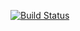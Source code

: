 [![Build Status](https://travis-ci.org/KarlNosworthy/dagger_two_example.svg)](https://travis-ci.org/KarlNosworthy/dagger_two_example)

